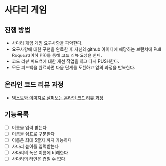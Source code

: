 # 사다리 게임
## 진행 방법
* 사다리 게임 게임 요구사항을 파악한다.
* 요구사항에 대한 구현을 완료한 후 자신의 github 아이디에 해당하는 브랜치에 Pull Request(이하 PR)를 통해 코드 리뷰 요청을 한다.
* 코드 리뷰 피드백에 대한 개선 작업을 하고 다시 PUSH한다.
* 모든 피드백을 완료하면 다음 단계를 도전하고 앞의 과정을 반복한다.

## 온라인 코드 리뷰 과정
* [텍스트와 이미지로 살펴보는 온라인 코드 리뷰 과정](https://github.com/nextstep-step/nextstep-docs/tree/master/codereview)

## 기능목록 
- [ ] 이름을 입력 받는다 
- [ ] 이름을 쉼표로 구분한다
- [ ] 이름은 최대 5글자 까지 가능하다
- [ ] 사다리 높이를 입력받는다 
- [ ] 사다리의 폭은 이름에 비례한다 
- [ ] 사다리의 라인은 겹칠 수 없다 
